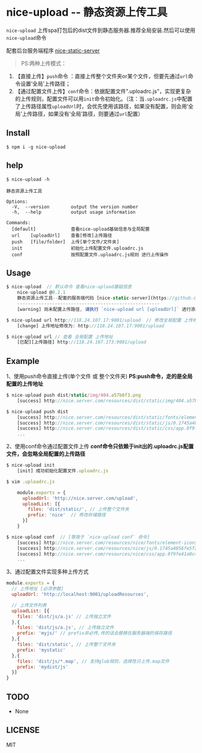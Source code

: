 nice-upload -- 静态资源上传工具
===

`nice-upload` 上传spa打包后的dist文件到静态服务器.推荐全局安装.然后可以使用`nice-upload`命令

配套后台服务端程序 [nice-static-server](https://github.com/liujinyu1029/nice-static-server)

> PS:两种上传模式：
1. 【直接上传】`push`命令 ：直接上传整个文件夹or某个文件，但要先通过`url`命令设置‘全局’上传路径；
2. 【通过配置文件上传】`conf`命令：依据配置文件".uploadrc.js"，实现更复杂的上传规则，配置文件可以用`init`命令初始化。（注：当`.uploadrc.js`中配置了上传路径属性`uploadUrl`时，会优先使用该路径，如果没有配置，则会用‘全局’上传路径，如果没有‘全局’路径，则要通过`url`配置）


## Install

```
$ npm i -g nice-upload
```

## help
```
$ nice-upload -h

静态资源上传工具

Options:
  -V,  --version        output the version number
  -h,  --help           output usage information

Commands:
  [default]             查看nice-upload基础信息与全局配置
  url    [uploadUrl]    查看[修改]上传路径
  push   [file/folder]  上传[单个文件/文件夹]
  init                  初始化上传配置文件.uploadrc.js
  conf                  按照配置文件.uploadrc.js规则 进行上传操作

```

## Usage

```js
$ nice-upload  // 默认命令 查看nice-upload基础信息
    nice-upload @0.2.1
    静态资源上传工具--配套的服务端代码 [nice-static-server](https://github.com/liujinyu1029/nice-static-server.git)
    -----------------------------------------------------
    [warning] 尚未配置上传路径, 请执行 `nice-upload url [uploadUrl]` 进行添加

$ nice-upload url http://118.24.107.17:9001/upload  // 修改全局配置 上传地址
    [change] 上传地址修改为: http://118.24.107.17:9001/upload

$ nice-upload url // 查看 全局配置 上传地址
    [已配][上传路径] http://118.24.107.173:9001/upload
```

## Example

1、使用push命令直接上传(单个文件 或 整个文件夹) **PS:push命令，走的是全局配置的上传地址**


```js
$ nice-upload push dist/static/img/404.a57b6f3.png
    [success] http://nice.server.com/resources/dist/static/img/404.a57b6f3.png

$ nice-upload push dist
    [success] http://nice.server.com/resources/dist/static/fonts/element-icons.6f0a763.ttf
    [success] http://nice.server.com/resources/dist/static/js/0.1745a4856fe5f21285eb.js
    [success] http://nice.server.com/resources/dist/static/css/app.0f9fe41a0c4ad7cb0260.css
    ...

```

2、使用conf命令通过配置文件上传 **conf命令只依赖于init出的.uploadrc.js配置文件，会忽略全局配置的上传路径** 

```js
$ nice-upload init 
    [init] 成功初始化配置文件.uploadrc.js

$ vim .uploadrc.js 

    module.exports = {
      uploadUrl: 'http://nice.server.com/upload',
      uploadList: [{
        files: 'dist/static/', // 上传整个文件夹
        prefix: 'nice'  // 修改存储路径
      }]
    }

$ nice-upload conf  // [等效于 `nice-upload conf` 命令]
    [success] http://nice.server.com/resources/nice/fonts/element-icons.6f0a763.ttf
    [success] http://nice.server.com/resources/nice/js/0.1745a4856fe5f21285eb.js
    [success] http://nice.server.com/resources/nice/css/app.0f9fe41a0c4ad7cb0260.css
    ...
```

3、通过配置文件实现多种上传方式

```js
module.exports = {
  // 上传地址 [必须参数] 
  uploadUrl: 'http://localhost:9001/uploadResources',  

  // 上传文件列表
  uploadList: [{
    files: 'dist/js/a.js' // 上传独立文件
  },{
    files: 'dist/js/a.js', // 上传独立文件
    prefix: 'myjs/' // prefix非必传,传的话会替换在服务器端的保存路径
  },{
    files: 'dist/static', // 上传整个文件夹
    prefix: 'mystatic' 
  },{
    files: 'dist/js/*.map', // 支持glob规则，选择性只上传.map文件
    prefix: 'mydist/js'
  }]
}
```  

## TODO

* None

## LICENSE
MIT


